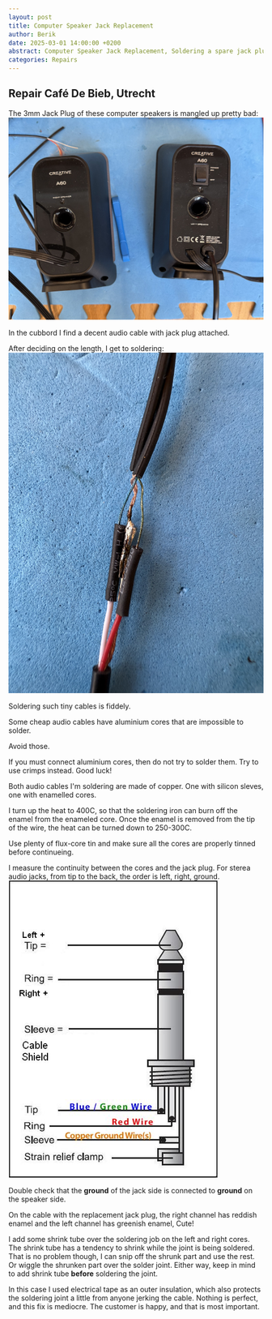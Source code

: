 ```yaml
---
layout: post
title: Computer Speaker Jack Replacement
author: Berik
date: 2025-03-01 14:00:00 +0200
abstract: Computer Speaker Jack Replacement, Soldering a spare jack plug to the existing cable
categories: Repairs
---
```


## Repair Café De Bieb, Utrecht

The 3mm Jack Plug of these computer speakers is mangled up pretty bad:
<img src="/assets/img/repairs/jack_replacement/speakers.jpg" />

In the cubbord I find a decent audio cable with jack plug attached.

After deciding on the length, I get to soldering:
<img src="/assets/img/repairs/jack_replacement/soldering_audio_cables.jpg" />

Soldering such tiny cables is fiddely.

Some cheap audio cables have aluminium cores that are impossible to solder.

Avoid those.

If you must connect aluminium cores, then do not try to solder them. Try to use crimps instead. Good luck!

Both audio cables I'm soldering are made of copper. One with silicon sleves, one with enamelled cores.

I turn up the heat to 400C, so that the soldering iron can burn off the enamel from the enameled core.
Once the enamel is removed from the tip of the wire, the heat can be turned down to 250-300C.

Use plenty of flux-core tin and make sure all the cores are properly tinned before continueing.

I measure the continuity between the cores and the jack plug.
For sterea audio jacks, from tip to the back, the order is left, right, ground.
<img src="/assets/img/repairs/jack_replacement/jack_plug.jpg" />

Double check that the **ground** of the jack side is connected to **ground** on the speaker side.

On the cable with the replacement jack plug, the right channel has reddish enamel and the left channel has greenish enamel, Cute!

I add some shrink tube over the soldering job on the left and right cores.
The shrink tube has a tendency to shrink while the joint is being soldered.
That is no problem though, I can snip off the shrunk part and use the rest.
Or wiggle the shrunken part over the solder joint. Either way, keep in mind
to add shrink tube **before** soldering the joint.

In this case I used electrical tape as an outer insulation, which also protects the soldering joint a little from anyone jerking the cable.
Nothing is perfect, and this fix is mediocre. The customer is happy, and that is most important.
